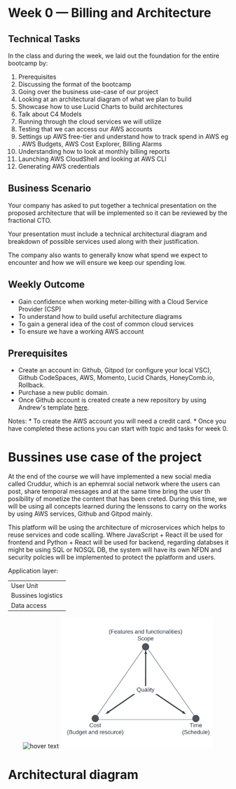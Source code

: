 # Week 0 — Billing and Architecture
## Technical Tasks
In the class and during the week, we laid out the foundation for the entire bootcamp by:
1. Prerequisites
2. Discussing the format of the bootcamp
3. Going over the business use-case of our project
4. Looking at an architectural diagram of what we plan to build
5. Showcase how to use Lucid Charts to build architectures
6. Talk about C4 Models
7. Running through the cloud services we will utilize
8. Testing that we can access our AWS accounts
9. Settings up AWS free-tier and understand how to track spend in AWS eg . AWS Budgets, AWS Cost Explorer, Billing Alarms
10. Understanding how to look at monthly billing reports
11. Launching AWS CloudShell and looking at AWS CLI
12. Generating AWS credentials
## Business Scenario
Your company has asked to put together a technical presentation on the proposed architecture that will be implemented so it can be reviewed by the fractional CTO.

Your presentation must include a technical architectural diagram and breakdown of possible services used along with their justification.

The company also wants to generally know what spend we expect to encounter and how we will ensure we keep our spending low.
## Weekly Outcome
* Gain confidence when working meter-billing with a Cloud Service Provider (CSP)
* To understand how to build useful architecture diagrams
* To gain a general idea of the cost of common cloud services
* To ensure we have a working AWS account
## Prerequisites
* Create an account in: Github, Gitpod (or configure your local VSC), Github CodeSpaces, AWS, Momento, Lucid Chards, HoneyComb.io, Rollback.
* Purchase a new public domain.
* Once Github account is created create a new repository by using Andrew's template [here](https://github.com/ExamProCo/aws-bootcamp-cruddur-2023).

Notes: 
    * To create the AWS account you will need a credit card.
    * Once you have completed these actions you can start with topic and tasks for week 0.
# Bussines use case of the project
At the end of the course we will have implemented a new social media called Cruddur, which is an ephemral social network where the users can post, share temporal messages and at the same time bring the user th posibility of monetize the content that has been creted. During this time, we will be using all concepts learned during the lenssons to carry on the works by using AWS services, Github and Gitpod mainly. 

This platform will be using the architecture of microservices which helps to reuse services and code scalling. Where JavaScript + React ill be used for frontend and Python + React will be used for backend, regarding databses it might be using SQL or NOSQL DB, the system will have its own NFDN and security polcies will be implemented to protect the pplatform and users.

Application layer:
<table>
    <tr>
        <td>User Unit</td>
    </tr>
    <tr>
        <td>Bussines logistics</td>
    </tr>
    <tr>
        <td>Data access</td>
    </tr>
</table>

<p align="center">
  <img src="your_relative_path_here" width="350" title="hover text">
  <img src="https://github.com/ramofabian/aws-bootcamp-cruddur-2023/blob/main/_docs/assets/week0/iron_triangle.png" width="350" alt="accessibility text">
</p>

# Architectural diagram


